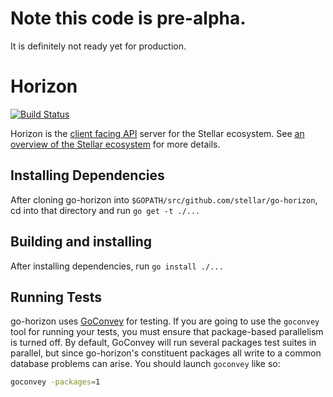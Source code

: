 # Note this code is pre-alpha. 
It is definitely not ready yet for production.
 
# Horizon
[![Build Status](https://travis-ci.org/stellar/go-horizon.svg?branch=master)](https://travis-ci.org/stellar/go-horizon)

Horizon is the [client facing API](http://docs.stellarhorizon.apiary.io) server for the Stellar ecosystem.  See [an overview of the Stellar ecosystem](https://www.stellar.org/galaxy/getting-started/) for more details.

## Installing Dependencies

After cloning go-horizon into `$GOPATH/src/github.com/stellar/go-horizon`, cd into that directory and run `go get -t ./...`

## Building and installing

After installing dependencies, run `go install ./...`


## Running Tests

go-horizon uses [GoConvey](https://github.com/smartystreets/goconvey) for testing.  If you are going to use the `goconvey` tool for running your tests, you must ensure that package-based parallelism is turned off.  By default, GoConvey will run several packages test suites in parallel, but since go-horizon's constituent packages all write to a common database problems can arise.  You should launch `goconvey` like so:

```bash
goconvey -packages=1
```
